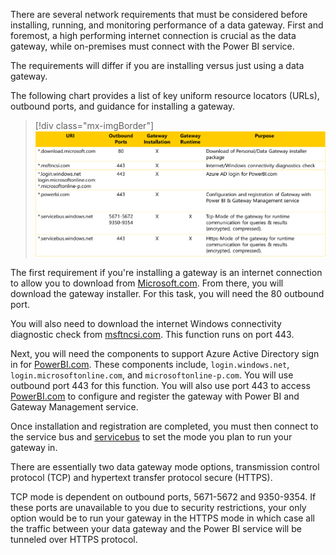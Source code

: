 There are several network requirements that must be considered before installing, running, and monitoring performance of a data gateway. First and foremost, a high performing internet connection is crucial as the data gateway, while on-premises must connect with the Power BI service.

The requirements will differ if you are installing versus just using a data gateway.

The following chart provides a list of key uniform resource locators (URLs), outbound ports, and guidance for installing a gateway.

> [!div class="mx-imgBorder"]
> [![Chart listing details to support a gateway installation.](../media/details-gateway-installation.png)](../media/details-gateway-installation.png#lightbox)

The first requirement if you're installing a gateway is an internet connection to allow you to download from [Microsoft.com](https://www.microsoft.com/). From there, you will download the gateway installer. For this task, you will need the 80 outbound port.

You will also need to download the internet Windows connectivity diagnostic check from [msftncsi.com](http://msftncsi.com). This function runs on port 443.

Next, you will need the components to support Azure Active Directory sign in for [PowerBI.com](https://powerbi.microsoft.com). These components include, `login.windows.net`, `login.microsoftonline.com`, and `microsoftonline-p.com`. You will use outbound port 443 for this function. You will also use port 443 to access [PowerBI.com](https://powerbi.microsoft.com/?azure-portal=true) to configure and register the gateway with Power BI and Gateway Management service.

Once installation and registration are completed, you must then connect to the service bus and [servicebus](https://azure.microsoft.com/services/service-bus) to set the mode you plan to run your gateway in.

There are essentially two data gateway mode options, transmission control protocol (TCP) and hypertext transfer protocol secure (HTTPS).

TCP mode is dependent on outbound ports, 5671-5672 and 9350-9354. If these ports are unavailable to you due to security restrictions, your only option would be to run your gateway in the HTTPS mode in which case all the traffic between your data gateway and the Power BI service will be tunneled over HTTPS protocol.